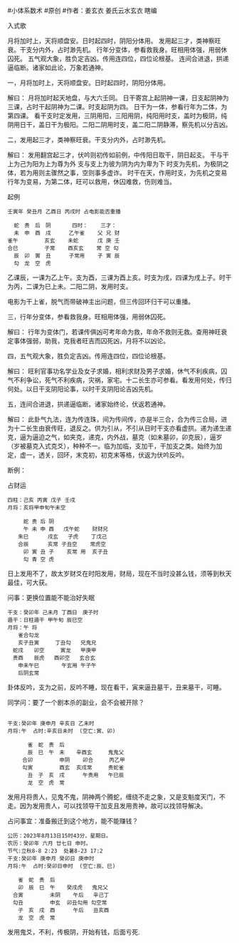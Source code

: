 #小体系数术 #原创 #作者：姜玄衣 
姜氏云水玄衣   瞎编

入式歌

月将加时上，天将顺盘安。日时起四时，阴阳分体用。
发用起三才，类神察旺衰。干支分内外，占时渺先机。
行年分变体，参看救我身。旺相用体强，用弱休囚死。
五气观大象，胜负定吉凶。传用连四位，四位论根基。
连间合进退，拱递逼临断。诸家如此论，万象若通神。

一，月将加时上，天将顺盘安。日时起四时，阴阳分体用。

解曰：
	月将加时起天地盘，与大六壬同。
	日干寄宫上起阴神一课，日支起阴神为三课，占时干起阴神为二课。时支起阴为四。
	日干为一体，参看行年为二体，为第四课。
	看干支时定发用，三阴用阳，三阳用阴，纯阳用时支，盖时为极阴，纯阴用日干，盖日干为极阳。二阳二阴用时支，盖二阳二阴静滞，察先机以分吉凶。

二，发用起三才，类神察旺衰。干支分内外，占时渺先机。

解曰：
	发用翻宫起三才，伏吟则初传如前例，中传阳日取干，阴日起支。
	干与干上为己为阳为上为尊为外
	支与支上为彼为阴为内为卑为下
	时支为先机，为极阴之体，若为用则主骤然之事，空则事多虚诈。
	时干在天，作用时支，为先机之变易
	行年为变易，为第二体，旺可以救用，休囚难救，伤则难当。

起例


```
壬寅年 癸丑月 乙酉日 丙戌时 占电影能否重播

  蛇　贵　后　阴　     四时：    三才：
  未　申　酉　戌　    乙午雀    父 兄 财
雀午　　　　　亥玄    未蛇      戊 庚 壬
合巳　　　　　子常    酉亥玄    常 空 勾 
  辰　卯　寅　丑　    子常用    子 寅 辰 
  勾　龙　空　虎
```


乙课辰，一课为乙上午。支为酉，三课为酉上亥。时支为戌，四课为戌上子。时干为丙，二课为巳上未。二阳二阴，发用时支。

电影为干上雀，脱气而带破神主出问题，但三传回环归干可以重播。

三，行年分变体，参看救我身。旺相用体强，用弱休囚死。

解曰：
	行年为变体门，若课传俱凶可考年命为救，年命不救则无救。查用神旺衰定事体强弱，助我，克我者旺吉而囚死凶，月将不以凶论。
	
四，五气观大象，胜负定吉凶。传用连四位，四位论根基。

解曰：
	旺利官事功名学业及女子求婚，相利求财及男子求婚，休气不利疾病，囚气不利争讼，死气不利疾病，灾祸，家宅。十二长生亦可参看。看发用何处，传归何处。以日干支阴阳论事，以时干支阴阳论吉凶先机。
	
五，连间合进退，拱递逼临断。诸家始终论，伏返若通神。

解曰：
	此卦气九法，连为传连珠，间为传间传，亦是半三合，合为传三合局，进为十二长生由衰传旺，退反之。供为引从，不引从日时干支亦看虚拱。递为递生递克，逼为逼迫之气，如夹克，递克，内外战，墓克（如未墓卯，卯克辰），逼岁（岁被墓克入式克爻），种种不一。临为加临，支加干，干加支之类。始终为加定，虚一，透关，回环，末克初，初克末等格，伏返为伏吟反吟。

断例：

占财运
```
四柱：己亥 丙寅 戊子 壬戌
月将：亥将甲申旬午未空

　　　蛇 贵 后 阴
　　　午 未 申 酉   戊午蛇    财财兄
　　朱巳　　　 戌玄   子虎    丁戊己
　　合辰　　　 亥常 子丑空    常虎空
　　　卯 寅 丑 子    亥常 用  亥子丑
　　　勾 青 空 虎
```

日上发用不了，故太岁财爻在时阳发用，财局，现在不当时没甚么钱，须等到秋天最佳，可大获。


问事：更换位置能不能治好失眠  
```
干支：癸卯年 己未月 丁酉日　庚子时  
遁干：日柱遁干 甲午旬 辰巳空  
月将：午 将
　　雀合勾龙  
　　亥子丑寅     丁丑勾   兄鬼兄
　蛇戌　　卯空     寅龙   甲庚甲
　贵酉　　辰虎   酉卯空   玄合玄
　　申未午巳       午玄用 午子午
　　后阴玄常
```

卦体反吟，支为之前，反吟不睡，现在看干，寅来逼丑墓干，丑来墓干，可睡。

同学问：要了一个剧本杀的副业，会不会被开除？
```

干支:癸卯年 庚申月 辛亥日 乙未时  
月将:午  占时:辛亥日未时  (空亡:寅、卯)  

　　   雀　蛇　贵　后　  
　　   辰　巳　午　未　  辛酉玄     鬼鬼父
　   合卯　　　　　申阴    卯合     丙乙甲
　   勾寅　　　　　酉玄  亥戌常     贵蛇雀
　　   丑　子　亥　戌　    午贵用   午巳辰
　　   龙　空　虎　常

```
发用月将贵人，见鬼不鬼，阴神两个腾蛇，缠绕不走之象，又是支魁度天门，不走。因为发用贵人，可以找领导干加支且发用贵神，故可以找领导解决。

占问事宜：准备搬迁到这个地方，能不能赚钱？
```
公历：2023年8月13日15时43分，星期日。  
农历：癸卯年 六月 廿七日 申时。  
节气:立秋8-8 2:23  处暑8-23 17:2  
干支:癸卯年 庚申月 癸卯日 庚申时  
月将:午  占时:癸卯日申时  (空亡:辰、巳) 

　　雀　蛇　贵　后　  
　　卯　辰　巳　午　  癸戌虎   鬼兄父
　合寅　　　　　未阴    午后   辛己丁
　勾丑　　　　　申玄  卯丑勾用 勾空常
　　子　亥　戌　酉　    午后   丑亥酉
　　龙　空　虎　常
```

发用鬼爻，不利，传极阴，开始有钱，后面亏死.

